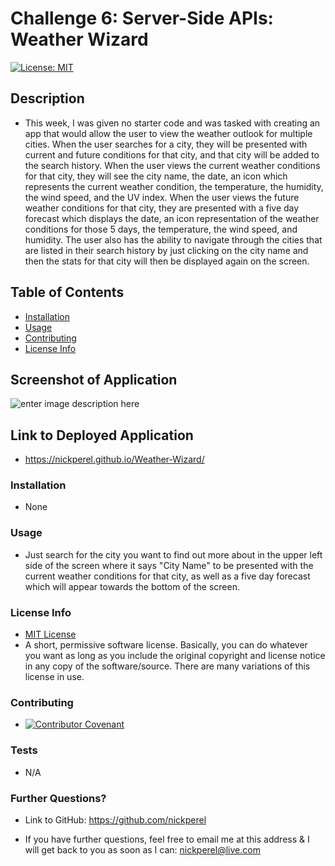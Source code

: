 # Challenge 6: Server-Side APIs: Weather Wizard
  [![License: MIT](https://img.shields.io/badge/License-MIT-yellow.svg)](https://opensource.org/licenses/MIT)

  ## Description
  
  * This week, I was given no starter code and was tasked with creating an app that would allow the user to view the weather outlook for multiple cities. When the user searches for a city, they will be presented with current and future conditions for that city, and that city will be added to the search history. When the user views the current weather conditions for that city, they will see the city name, the date, an icon which represents the current weather condition, the temperature, the humidity, the wind speed, and the UV index. When the user views the future weather conditions for that city, they are presented with a five day forecast which displays the date, an icon representation of the weather conditions for those 5 days, the temperature, the wind speed, and humidity. The user also has the ability to navigate through the cities that are listed in their search history by just clicking on the city name and then the stats for that city will then be displayed again on the screen.

  ## Table of Contents

  * [Installation](#installation)
  * [Usage](#usage)
  * [Contributing](#contributing)
  * [License Info](#license-info)

  ## Screenshot of Application

  ![enter image description here](https://www.dropbox.com/s/8q2dqocnkkuqyp7/Weather-WIzard.png?raw=1)

  ## Link to Deployed Application

  * https://nickperel.github.io/Weather-Wizard/

  ### Installation
  
  * None

  ### Usage

  * Just search for the city you want to find out more about in the upper left side of the screen where it says "City Name" to be presented with the current weather conditions for that city, as well as a five day forecast which will appear towards the bottom of the screen.

  ### License Info
  * [MIT License](https://opensource.org/licenses/MIT)
  * A short, permissive software license. Basically, you can do whatever you want as long as you include the original copyright and license notice in any copy of the software/source.  There are many variations of this license in use.
  
  ### Contributing

  * [![Contributor Covenant](https://img.shields.io/badge/Contributor%20Covenant-2.1-4baaaa.svg)](code_of_conduct.md)

  ### Tests

  * N/A

  ### Further Questions?

  * Link to GitHub: https://github.com/nickperel

  * If you have further questions, feel free to email me at this address & I will get back to you as soon as I can: nickperel@live.com

